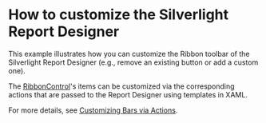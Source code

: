 # How to customize the Silverlight Report Designer


<p>This example illustrates how you can customize the Ribbon toolbar of the Silverlight Report Designer (e.g., remove an existing button or add a custom one).</p>
<p>The <a href="http://documentation.devexpress.com/#WPF/clsDevExpressXpfRibbonRibbonControltopic"><u>RibbonControl</u></a>'s items can be customized via the corresponding actions that are passed to the Report Designer using templates in XAML.</p>
<p>For more details, see <a href="http://documentation.devexpress.com/#Silverlight/CustomDocument5038"><u>Customizing Bars via Actions</u></a>.</p>

<br/>


